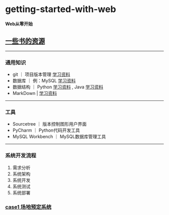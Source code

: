 # getting-started-with-web

**Web从零开始**

## [一些书的资源](https://github.com/justjavac/free-programming-books-zh_CN)

---

### 通用知识

- git ｜ 项目版本管理 [学习资料](https://www.runoob.com/git/git-tutorial.html)
- 数据库 ｜ 例：MySQL [学习资料](https://www.runoob.com/mysql/mysql-tutorial.html)
- 数据结构 ｜ Python [学习资料](https://www.runoob.com/python3/python3-data-structure.html) , Java [学习资料](https://www.runoob.com/java/java-data-structures.html)
- MarkDown | [学习资料](https://www.runoob.com/markdown/md-tutorial.html)

---

### 工具
- Sourcetree ｜ 版本控制图形用户界面
- PyCharm ｜ Python代码开发工具
- MySQL Workbench ｜ MySQL数据库管理工具

---

### 系统开发流程

1. 需求分析
2. 系统架构
3. 系统开发
4. 系统测试
5. 系统部署

### [case1 场地预定系统](case1/README.md)
